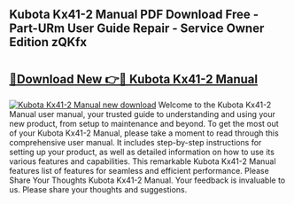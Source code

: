 ## Kubota Kx41-2 Manual PDF Download Free - Part-URm User Guide Repair - Service Owner Edition zQKfx

# <h2><a href="http://bc96608.oget.top/?id=Kubota+Kx41-2+Manual">🔗Download New 👉🔴 Kubota Kx41-2 Manual</a></h2>

[![Kubota Kx41-2 Manual new download](https://i.imgur.com/5g1atiW.png)](http://bc96608.oget.top/?id=Kubota+Kx41-2+Manual)
Welcome to the Kubota Kx41-2 Manual user manual, your trusted guide to understanding and using your new product, from setup to maintenance and beyond. To get the most out of your Kubota Kx41-2 Manual, please take a moment to read through this comprehensive user manual. It includes step-by-step instructions for setting up your product, as well as detailed information on how to use its various features and capabilities. This remarkable Kubota Kx41-2 Manual features list of features for seamless and efficient performance. Please Share Your Thoughts Kubota Kx41-2 Manual. Your feedback is invaluable to us. Please share your thoughts and suggestions.
